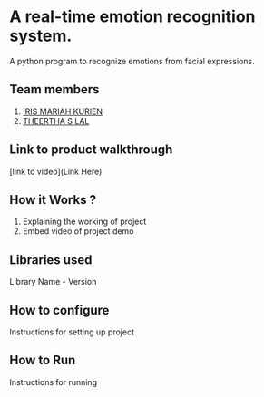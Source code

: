# A real-time emotion recognition system. 
 A python program to recognize emotions from facial expressions.
## Team members
1. [IRIS MARIAH KURIEN](https://github.com/TH-Activities/saturday-hack-night-template)
2. [THEERTHA S LAL](https://github.com/TH-Activities/saturday-hack-night-template)
## Link to product walkthrough
[link to video](Link Here)
## How it Works ?
1. Explaining the working of project
2. Embed video of project demo
## Libraries used
Library Name - Version
## How to configure
Instructions for setting up project
## How to Run
Instructions for running
